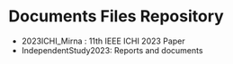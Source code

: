 # Documents Files Repository

* 2023ICHI_Mirna : 11th IEEE ICHI 2023 Paper
* IndependentStudy2023: Reports and documents
